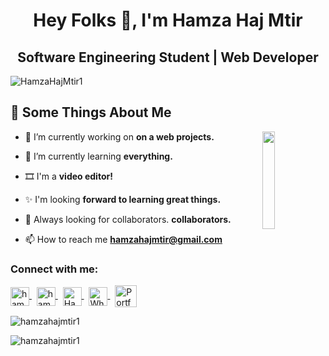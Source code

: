 <h1 align="center">Hey Folks 👋, I'm Hamza Haj Mtir</h1>
<h2 align="center">Software Engineering Student | Web Developer</h2>
<p align="left"> <img src="https://komarev.com/ghpvc/?username=HamzaHajMtir1" alt="HamzaHajMtir1" /> </p>

<h2>🧐 Some Things About Me</h2>
<img src="https://www.hamzahajmtir.tn/_next/image?url=%2F_next%2Fstatic%2Fmedia%2Flogo.84f89ad9.png&w=384&q=75" align="right" width="20%"/>

- 🔭 I’m currently working on **on a web projects.**

- 🌱 I’m currently learning **everything.**

- 🎞️ I'm a **video editor!**
  
- ✨ I'm looking **forward to learning great things.**
  
- 🌱 Always looking for collaborators. **collaborators.**
  
- 📫 How to reach me **hamzahajmtir@gmail.com**

<h3 align="left">Connect with me:</h3>
<p align="left">
  <a href="https://www.facebook.com/profile.php?id=100009080517074" target="blank">
    <img align="center" src="https://raw.githubusercontent.com/rahuldkjain/github-profile-readme-generator/master/src/images/icons/Social/facebook.svg" alt="hamza.haj.mtir" height="30" />
  </a>&nbsp;
  
  <a href="https://www.instagram.com/hamza.haj.mtir/?next=%2F" target="blank">
    <img align="center" src="https://raw.githubusercontent.com/rahuldkjain/github-profile-readme-generator/master/src/images/icons/Social/instagram.svg" alt="hamza.haj.mtir" height="30" />
  </a>&nbsp;
  
  <a href="https://www.linkedin.com/in/hamza-haj-mtir/" target="blank">
    <img align="center" src="https://raw.githubusercontent.com/rahuldkjain/github-profile-readme-generator/master/src/images/icons/Social/linked-in-alt.svg" alt="Hamza Haj Mtir" height="30" />
  </a>&nbsp;
  
  <a href="https://wa.me/21624222310" target="blank">
    <img align="center" src="https://raw.githubusercontent.com/rahuldkjain/github-profile-readme-generator/master/src/images/icons/Social/whatsapp.svg" alt="WhatsApp" height="30" />
  </a>&nbsp;

  <a href="https://www.hamzahajmtir.tn" target="blank">
    <img align="center" src="https://www.hamzahajmtir.tn/_next/image?url=%2F_next%2Fstatic%2Fmedia%2Flogo.84f89ad9.png&w=384&q=75" alt="Portfolio" height="35" />
  </a>
</p>


<p><img align="center" src="https://github-readme-stats.vercel.app/api/top-langs?username=hamzahajmtir1&show_icons=true&locale=en&layout=compact" alt="hamzahajmtir1" /></p>

<p><img align="center" src="https://github-readme-streak-stats.herokuapp.com/?user=hamzahajmtir1&" alt="hamzahajmtir1" /></p>


